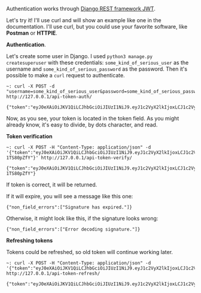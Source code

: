 Authentication works through [Django REST framework JWT](http://getblimp.github.io/django-rest-framework-jwt/#additional-settings).

Let's try it! I'll use curl and will show an example
like one in the documentation. I'll use curl, but you could use your favorite
software, like **Postman** or **HTTPIE**.

**Authentication**.

Let's create some user in Django.
I used `python3 manage.py createsuperuser` with these credentials:
`some_kind_of_serious_user` as the username and `some_kind_of_serious_password`
as the password. Then it's possible to make a `curl` request to authenticate.

    ~: curl -X POST -d "username=some_kind_of_serious_user&password=some_kind_of_serious_password" http://127.0.0.1/api-token-auth/

    {"token":"eyJ0eXAiOiJKV1QiLCJhbGciOiJIUzI1NiJ9.eyJ1c2VyX2lkIjoxLCJ1c2VybmFtZSI6InNvbWVfa2luZF9vZl9zZXJpb3VzX3VzZXIiLCJleHAiOjE1MDY1ODkyNzMsImVtYWlsIjoiIn0.6ZeHICXWN_r72M_GYvuOHAGfhh2GaEQRGiRg595AymA"}%

Now, as you see, your token is located in the token field.
As you might already know, it's easy to divide, by dots character, and read.

**Token verification**

    ~: curl -X POST -H "Content-Type: application/json" -d  '{"token":"eyJ0eXAiOiJKV1QiLCJhbGciOiJIUzI1NiJ9.eyJ1c2VyX2lkIjoxLCJ1c2VybmFtZSI6InNvbWVfa2luZF9vZl9zZXJpb3VzX3VzZXIiLCJleHAiOjE1MDY1OTAzMjAsImVtYWlsIjoiIn0.AZn5880pmIabQ63YKJGdOAs0ZGlBySvDy-1TS80pZfY"}' http://127.0.0.1/api-token-verify/

    {"token":"eyJ0eXAiOiJKV1QiLCJhbGciOiJIUzI1NiJ9.eyJ1c2VyX2lkIjoxLCJ1c2VybmFtZSI6InNvbWVfa2luZF9vZl9zZXJpb3VzX3VzZXIiLCJleHAiOjE1MDY1OTAzMjAsImVtYWlsIjoiIn0.AZn5880pmIabQ63YKJGdOAs0ZGlBySvDy-1TS80pZfY"}

If token is correct, it will be returned.

If it will expire, you will see a message like this one:

    {"non_field_errors":["Signature has expired."]}

Otherwise, it might look like this, if the signature looks wrong:

    {"non_field_errors":["Error decoding signature."]}

**Refreshing tokens**

Tokens could be refreshed, so old token will continue working later.

    ~: curl -X POST -H "Content-Type: application/json" -d '{"token":"eyJ0eXAiOiJKV1QiLCJhbGciOiJIUzI1NiJ9.eyJ1c2VyX2lkIjoxLCJ1c2VybmFtZSI6InNvbWVfa2luZF9vZl9zZXJpb3VzX3VzZXIiLCJleHAiOjE1MDY1OTQ4ODIsImVtYWlsIjoiIiwib3JpZ19pYXQiOjE1MDY1OTEyODJ9.GhRwE3Dh69U5Sb0QbrI8hg6MGl5qiOj3ki4Iqar57iY"}' http://127.0.0.1/api-token-refresh/

    {"token":"eyJ0eXAiOiJKV1QiLCJhbGciOiJIUzI1NiJ9.eyJ1c2VyX2lkIjoxLCJ1c2VybmFtZSI6InNvbWVfa2luZF9vZl9zZXJpb3VzX3VzZXIiLCJleHAiOjE1MDY1OTQ5MTAsImVtYWlsIjoiIiwib3JpZ19pYXQiOjE1MDY1OTEyODJ9.4eRtxRE4p31FcXYMcchskBjRJSDfAXnvkNw8eUPrPM4"}
